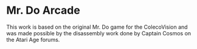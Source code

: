 # Mr. Do Arcade

This work is based on the original Mr. Do game for the ColecoVision and was made possible by the disassembly work done by Captain Cosmos on the Atari Age forums.
